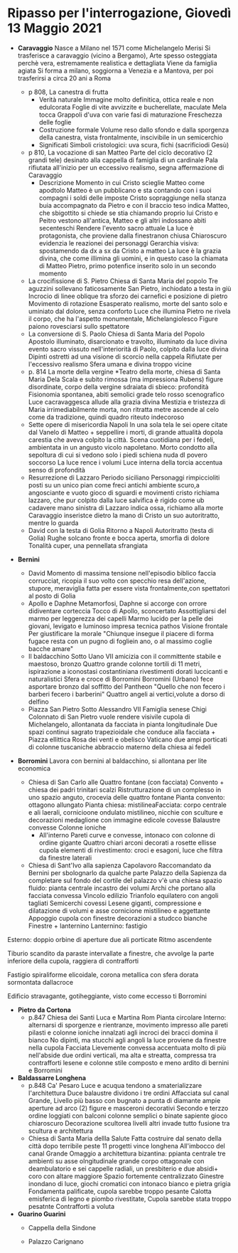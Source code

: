 # Ripasso per l'interrogazione, Giovedì 13 Maggio 2021
* **Caravaggio**
Nasce a Milano nel 1571 come Michelangelo Merisi
Si trasferisce a caravaggio (vicino a Bergamo), 
Arte spesso osteggiata perchè vera, estremamente realistica e dettagliata
Viene da famiglia agiata
Si forma a milano, soggiorna a Venezia e a Mantova, per poi trasferirsi a circa 20 ani a Roma
	* p 808, La canestra di frutta
		* Verità naturale
		Immagine molto definitica, ottica reale e non edulcorata
		Foglie di vite avvizzite e bucherellate, maculate
		Mela tocca
		Grappoli d'uva con varie fasi di maturazione
		Freschezza delle foglie
		* Costruzione formale
		 Volume reso dallo sfondo e dalla sporgenza della canestra, vista frontalmente, inscivibile in un semicerchio
		 * Significati
		 Simboli cristologici: uva scura, fichi (sacrificiodi Gesù)
	* p 810, La vocazione di san Matteo
	Parte del ciclo decorativo (2 grandi tele) desinato alla cappella di famiglia di un cardinale
	Pala rifiutata all'inizio per un eccessivo realismo, segna affermazione di Caravaggio
		* Descrizione 
		Momento in cui Cristo scieglie Matteo come apodtolo
		Matteo è un pubblicano e sta contando con i suoi compagni i soldi delle imposte
		Cristo sopraggiunge nella stanza buia accompagnato da Pietro e con il braccio teso indica Matteo, che sbigottito si chiede se stia chiamando proprio lui
		Cristo e Peitro vestono all'antica, Matteo e gli altri indossano abiti secenteschi
		Rendere l'evento sacro attuale
		La luce è protagonista, che proviene dalla finestranon chiusa 
		Chiaroscuro evidenzia le reazionei dei personaggi
		Gerarchia visiva: spostamendo da dx a sx da Cristo a matteo
		La luce è la grazia divina, che come illimina gli uomini, e in questo caso la chiamata di Matteo
		Pietro, primo potenfice inserito solo in un secondo momento
	* La crocifissione di S. Pietro
	 Chiesa di Santa Maria del popolo
	 Tre aguzzini sollevano faticosamente San Pietro, inchiodato a testa in giù
	 Incrocio di linee oblique tra sforzo dei carnefici e posizione di pietro
	Movimento di rotazione
	Esasperato realismo, morte del santo solo e uminiato dal dolore, senza  conforto
	Luce che illumina Pietro ne rivela il corpo, che ha l'aspetto monumentale, Michelangiolesco
	Figure paiono rovesciarsi sullo spettatore
	* La conversione di S. Paolo
	Chiesa di Santa Maria del Popolo
	Apostolo illuminato, disarcionato e travolto, illuminato da luce divina
	evento sacro vissuto nell'interiorità di Paolo, colpito dalla luce divina
	Dipinti ostretti ad una visione di scorcio nella cappela
	Rifiutate per l'eccessivo realismo
	Sfera umana e divina troppo vicine
	* p. 814 La morte della vergine
	*Teatro della morte, chiesa di Santa Maria Dela Scala e subito rimossa (ma impressiona Rubens)
	figure disordinate, corpo della vergine sdraiata di sbieco: profondità 
	Fisionomia spontanea, abiti  semolici
	grade telo rosso scenografico
	Luce cacravaggesca allude alla grazia divina
Mestizia e tristezza di Maria irrimediabilmente morta, non ritratta metre ascende al celo come da tradizione, quindi quadro riteuto indecoroso
	* Sette opere di misericordia
   Napoli
   In una sola tela le sei opere citate dal Vanelo di Matteo + seppellire i morti, di grande attualità dopola carestia che aveva colpito la città.
   Scena cuotidiana per i fedeli, ambientata in un angusto vicolo napoletano.
Morto condotto alla sepoltura di cui si vedono solo i piedi
schiena nuda dl povero soccorso 
La luce rence i volumi 
Luce interna della torcia accentua senso di profondità
	* Resurrezione di Lazzaro
	 Periodo siciliano
	 Personaggi rimpiccioliti
	 posti su un unico pian come freci antichi
	 ambiente scuro,a angosciante e vuoto
	 gioco di sguardi e movimenti
	 cristo richiama lazzaro, che pur colpito dalla luce salvifica è rigido come ub cadavere
	 mano sinistra di Lazzaro indica ossa, richiamo alla morte
	 Caravaggio inseristce dietro la mano di Cristo un suo autoritratto, mentre lo guarda
	* David con la testa di Golia
	Ritorno a Napoli
	Autoritratto (testa di Golia)
	Rughe solcano fronte e bocca aperta, smorfia di dolore
	Tonalità cuper, una pennellata sfrangiata
* **Bernini**
	* David
	Momento di massima tensione nell'episodio biblico
	faccia  corrucciat, ricopia il suo volto con specchio
	resa dell'azione, stupore, meraviglia
	fatta per essere vista frontalmente,con spettatori al posto di Golia
	* Apollo e Daphne
	Metamorfosi, Daphne si accorge con orrore didiventare corteccia
	Tocco di Apollo, sconcertato
	Assottigliarsi del marmo per leggerezza dei capelli
	Marmo lucido per la pelle dei giovani, levigato e luminoso
	impresa tecnica
	pathos
	Visione frontale
	Per giustificare la morale "Chiunque insegue il piacere di forma fugace resta con un pugno di fogliein ano, o al massimo coglie bacche amare"
	* Il baldacchino
	Sotto Uano VII
	amicizia con il committente
	stabile e maestoso, bronzo
	Quattro grande colonne tortili di 11 metri, ispirazione a iconostasi costantiniana
	rivestimenti dorati luccicanti e naturalistici
	Sfera e croce di Borromini
	Borromini (Urbano) fece asportare bronzo dal soffitto del Pantheon
	"Quello che non fecero i barberi fecero i barberini"
	Quattro angeli ai vertici,volute a dorso di delfino
	* Piazza San Pietro
	Sotto Alessandro VII
	Famiglia senese Chigi
	Colonnato di San Pietro
	vuole rendere visivile cupola di Michelangelo, allontanata da facciata in pianta longitudinale
	Due spazi continui
	sagrato trapezioidale che conduce alla facciata + Piazza  ellittica
	Rosa dei venti e obelisco Vaticano
	due ampi porticati di colonne tuscaniche
	abbraccio materno della chiesa ai fedeli 
* **Borromini**
Lavora con bernini al baldacchino, si allontana per lite economica

	* Chiesa di San Carlo alle Quattro fontane (con facciata)
	Convento + chiesa dei padri trinitari scalzi
	Ristrutturazione di un complesso in uno spazio anguto, crocevia delle quattro fontane
	Pianta convento: ottagono allungato
	Pianta chiesa: mistilineaFacciata: corpo centrale e ali laerali, cornicioone ondulato mistilineo, nicchie con sculture e decorazioni
	medaglione con immagine
edicole covesse
Balaustre convesse
Colonne ioniche
		* All'interno
		Pareti curve e convesse, intonaco con colonne di ordine gigante
		Quattro chiari arconi decorati a rosette ellisse cupola 
		elementi di rivestimento: croci e esagoni, luce che filtra da finestre laterali
	* Chiesa di Sant'Ivo alla sapienza
	Capolavoro
	Raccomandato da Bernini per sbolognarlo da qualche parte
Palazzo della Sapienza da completare
sul fondo del cortile del palazzo v'è una chiesa
spazio fluido: pianta centrale
incastro dei volumi
Archi  che portano alla facciata convessa
Vincolo edilizio
Trianfolo equilatero con angoli tagliati
Semicerchi covessi
Lesene giganti, compressione e dilatazione di volumi e asse
cornicione mistilineo e aggettante
Appoggio cupola con finestre
decorazioni a studcco bianche
Finestre + lanternino
Lanternino: fastigio

Esterno: doppio orbine di aperture
due ali porticate
Ritmo ascendente

Tiburio  scandito da paraste intervallate a finestre, che avvolge la parte inferiore della cupola, raggiera di contrafforti

Fastigio spiraliforme elicoidale, corona metallica con sfera dorata sormontata dallacroce

Edificio stravagante, gotiheggiante, visto come eccesso ti Borromini
* **Pietro da Cortona**
	* p.847 Chiesa dei Santi Luca e Martina
	Rom
	Pianta circolare
	Interno: alternarsi di sporgenze e rientranze, movimento impresso alle pareti
	pilasti e colonne ioniche innalzati agli incroci dei bracci
	domina il bianco
	No dipinti, ma stucchi agli angoli 
	la luce proviene da finestre nella cupola
	Facciata
	Lievemente convessa
	accentuata molto di più nell'abside
	due ordini verticali, ma alta e streatta, compressa tra contrafforti
	lesene e colonne
	stile composto e meno ardito di bernini e Borromini
* **Baldassarre Longhena**
	* p.848 Ca' Pesaro
	Luce e acuqua tendono a smaterializzare l'architettura
	Duce balaustre dividono i tre ordini
	Affacciata sul canal Grande,
	Livello più basso con bugnato
	a punta di diamante
	ampie aperture ad arco (2)
	figure e masceroni decorativi
	Secondo e terzzo ordine loggiati con balconi
	colonne semplici o binate
	sapiente gioco chiaroscuro
	Decorazione scultorea livelli altri invade tutto
	fusione tra scultura e architettura
	* Chiesa di Santa Maria dellla Salute
	 Fatta costruire dal senato della città dopo terribile peste
	11 progetti 
	 vince longhena
	All'imbocco del canal Grande
Omaggio a architettura bizantina: ppianta centrale
tre ambienti su asse olngitudinale
grande corpo ottagonale con deambulatorio e sei cappelle radiali, un presbiterio e due absidi+ coro con altare maggiore
Spazio fortemente centralizzato
Ginestre inondano di luce, giochi cromatici con intonaco bianco e pietra grigia
Fondamenta palificate, cupola sarebbe troppo pesante
Calotta emisferica di legno e piombo rivestitate, Cupola sarebbe stata troppo pesatnte
Contrafforti a voluta
* **Guarino Guarini**
	* Cappella della Sindone
	
	* Palazzo Carignano

<!--stackedit_data:
eyJoaXN0b3J5IjpbMjgyNTc3OTEwLC0xNzc1MjUzMDMxLDIwNT
I0ODE3MSwyOTMwMDE2NzcsNDMwNTM1MjIyLDEzMDQ3MzQ2MzMs
MTE3Nzg3MDc3OSwtNTczMzY3NDQsMTk2NTYyOTg1LDIwNjM5Nz
A3NiwtMjEwMjM1MTI4Ml19
-->